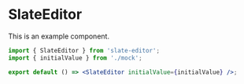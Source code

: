 # SlateEditor

This is an example component.

```jsx
import { SlateEditor } from 'slate-editor';
import { initialValue } from './mock';

export default () => <SlateEditor initialValue={initialValue} />;
```
